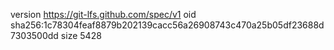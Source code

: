 version https://git-lfs.github.com/spec/v1
oid sha256:1c78304feaf8879b202139cacc56a26908743c470a25b05df23688d7303500dd
size 5428
